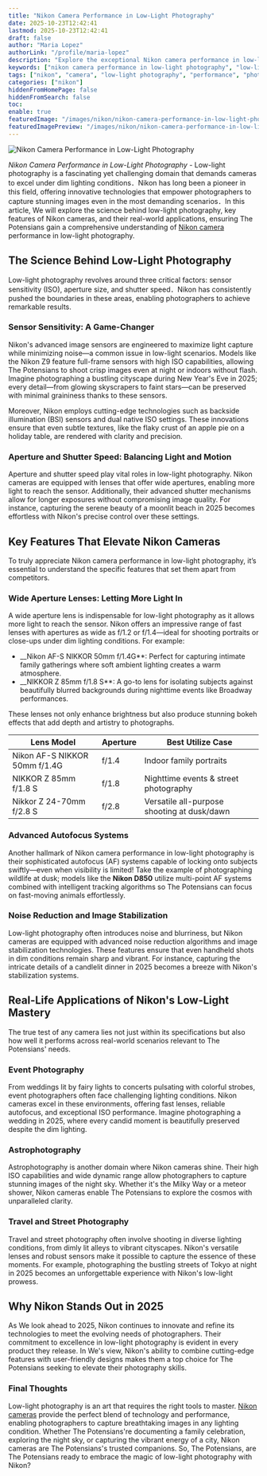 ```yaml
---
title: "Nikon Camera Performance in Low-Light Photography"
date: 2025-10-23T12:42:41
lastmod: 2025-10-23T12:42:41
draft: false
author: "Maria Lopez"
authorLink: "/profile/maria-lopez"
description: "Explore the exceptional Nikon camera performance in low-light photography, featuring advanced sensors, wide aperture lenses, and cutting-edge autofocus systems for stunning results."
keywords: ["nikon camera performance in low-light photography", "low-light photography with Nikon cameras", "best Nikon cameras for low-light conditions"]
tags: ["nikon", "camera", "low-light photography", "performance", "photography tips"]
categories: ["nikon"]
hiddenFromHomePage: false
hiddenFromSearch: false
toc:
enable: true
featuredImage: "/images/nikon/nikon-camera-performance-in-low-light-photography.jpg"
featuredImagePreview: "/images/nikon/nikon-camera-performance-in-low-light-photography.jpg"
---
```


![Nikon Camera Performance in Low-Light Photography](/images/nikon/nikon-camera-performance-in-low-light-photography.jpg)


*Nikon Camera Performance in Low-Light Photography* - Low-light photography is a fascinating yet challenging domain that demands cameras to excel under dim lighting conditions．Nikon has long been a pioneer in this field, offering innovative technologies that empower photographers to capture stunning images even in the most demanding scenarios．In this article, We will explore the science behind low-light photography, key features of Nikon cameras, and their real-world applications, ensuring The Potensians gain a comprehensive understanding of [Nikon camera](/nikon/affordable-nikon-camera-with-advanced-autofocus) performance in low-light photography.

## The Science Behind Low-Light Photography

Low-light photography revolves around three critical factors: sensor sensitivity (ISO), aperture size, and shutter speed．Nikon has consistently pushed the boundaries in these areas, enabling photographers to achieve remarkable results.

### Sensor Sensitivity: A Game-Changer

Nikon's advanced image sensors are engineered to maximize light capture while minimizing noise—a common issue in low-light scenarios. Models like the Nikon Z9 feature full-frame sensors with high ISO capabilities, allowing The Potensians to shoot crisp images even at night or indoors without flash. Imagine photographing a bustling cityscape during New Year's Eve in 2025; every detail—from glowing skyscrapers to faint stars—can be preserved with minimal graininess thanks to these sensors.

Moreover, Nikon employs cutting-edge technologies such as backside illumination (BSI) sensors and dual native ISO settings. These innovations ensure that even subtle textures, like the flaky crust of an apple pie on a holiday table, are rendered with clarity and precision.

### Aperture and Shutter Speed: Balancing Light and Motion

Aperture and shutter speed play vital roles in low-light photography. Nikon cameras are equipped with lenses that offer wide apertures, enabling more light to reach the sensor. Additionally, their advanced shutter mechanisms allow for longer exposures without compromising image quality. For instance, capturing the serene beauty of a moonlit beach in 2025 becomes effortless with Nikon's precise control over these settings.

## Key Features That Elevate Nikon Cameras

To truly appreciate Nikon camera performance in low-light photography, it’s essential to understand the specific features that set them apart from competitors.

### Wide Aperture Lenses: Letting More Light In

A wide aperture lens is indispensable for low-light photography as it allows more light to reach the sensor. Nikon offers an impressive range of fast lenses with apertures as wide as f/1.2 or f/1.4—ideal for shooting portraits or close-ups under dim lighting conditions. For example:

- __Nikon AF-S NIKKOR 50mm f/1.4G**: Perfect for capturing intimate family gatherings where soft ambient lighting creates a warm atmosphere.
- __NIKKOR Z 85mm f/1.8 S**: A go-to lens for isolating subjects against beautifully blurred backgrounds during nighttime events like Broadway performances.

These lenses not only enhance brightness but also produce stunning bokeh effects that add depth and artistry to photographs.

<div class="table-responsive">
<table class="html-table">
<thead>
<tr>
<th>Lens Model</th>
<th>Aperture</th>
<th>Best Utilize Case</th>
</tr>
</thead>
<tbody>
<tr>
<td>Nikon AF-S NIKKOR 50mm f/1.4G</td>
<td>f/1.4</td>
<td>Indoor family portraits</td>
</tr>
<tr>
<td>NIKKOR Z 85mm f/1.8 S</td>
<td>f/1.8</td>
<td>Nighttime events & street photography</td>
</tr>
<tr>
<td>Nikkor Z 24-70mm f/2.8 S</td>
<td>f/2.8</td>
<td>Versatile all-purpose shooting at dusk/dawn</td>
</tr>
</tbody>
</table>
</div>

### Advanced Autofocus Systems

Another hallmark of Nikon camera performance in low-light photography is their sophisticated autofocus (AF) systems capable of locking onto subjects swiftly—even when visibility is limited! Take the example of photographing wildlife at dusk; models like the **Nikon D850** utilize multi-point AF systems combined with intelligent tracking algorithms so The Potensians can focus on fast-moving animals effortlessly.

### Noise Reduction and Image Stabilization

Low-light photography often introduces noise and blurriness, but Nikon cameras are equipped with advanced noise reduction algorithms and image stabilization technologies. These features ensure that even handheld shots in dim conditions remain sharp and vibrant. For instance, capturing the intricate details of a candlelit dinner in 2025 becomes a breeze with Nikon's stabilization systems.

## Real-Life Applications of Nikon's Low-Light Mastery

The true test of any camera lies not just within its specifications but also how well it performs across real-world scenarios relevant to The Potensians' needs.

### Event Photography

From weddings lit by fairy lights to concerts pulsating with colorful strobes, event photographers often face challenging lighting conditions. Nikon cameras excel in these environments, offering fast lenses, reliable autofocus, and exceptional ISO performance. Imagine photographing a wedding in 2025, where every candid moment is beautifully preserved despite the dim lighting.

### Astrophotography

Astrophotography is another domain where Nikon cameras shine. Their high ISO capabilities and wide dynamic range allow photographers to capture stunning images of the night sky. Whether it's the Milky Way or a meteor shower, Nikon cameras enable The Potensians to explore the cosmos with unparalleled clarity.

### Travel and Street Photography

Travel and street photography often involve shooting in diverse lighting conditions, from dimly lit alleys to vibrant cityscapes. Nikon's versatile lenses and robust sensors make it possible to capture the essence of these moments. For example, photographing the bustling streets of Tokyo at night in 2025 becomes an unforgettable experience with Nikon's low-light prowess.

## Why Nikon Stands Out in 2025

As We look ahead to 2025, Nikon continues to innovate and refine its technologies to meet the evolving needs of photographers. Their commitment to excellence in low-light photography is evident in every product they release. In We's view, Nikon's ability to combine cutting-edge features with user-friendly designs makes them a top choice for The Potensians seeking to elevate their photography skills.

### Final Thoughts

Low-light photography is an art that requires the right tools to master. [Nikon cameras](/nikon/nikon-cameras-for-travel-photography) provide the perfect blend of technology and performance, enabling photographers to capture breathtaking images in any lighting condition. Whether The Potensians're documenting a family celebration, exploring the night sky, or capturing the vibrant energy of a city, Nikon cameras are The Potensians's trusted companions. So, The Potensians, are The Potensians ready to embrace the magic of low-light photography with Nikon?